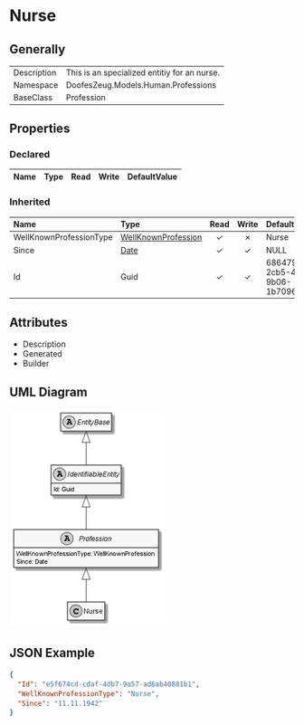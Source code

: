 ﻿# Nurse

## Generally

|||
|:-|:-|
|Description|This is an specialized entitiy for an nurse.|
|Namespace|DoofesZeug.Models.Human.Professions|
|BaseClass|Profession|

## Properties

### Declared

|Name|Type|Read|Write|DefaultValue|
|:---|:---|:--:|:---:|:-----------|

### Inherited

|Name|Type|Read|Write|DefaultValue|
|:---|:---|:--:|:---:|:-----------|
|WellKnownProfessionType|[WellKnownProfession](../../Enumerations/DoofesZeug.Models.Human.Professions/WellKnownProfession.md)|&#x2713;|&#x2717;|Nurse|
|Since|[Date](../../Models/DoofesZeug.Models.DateAndTime/Date.md)|&#x2713;|&#x2713;|NULL|
|Id|Guid|&#x2713;|&#x2713;|6864798b-2cb5-44ba-9b06-1b70969b1be9|

## Attributes

- Description
- Generated
- Builder

## UML Diagram

![Nurse.png](./Nurse.png "Nurse")

## JSON Example

```json
{
  "Id": "e5f674cd-cdaf-4db7-9a57-ad6ab40881b1",
  "WellKnownProfessionType": "Nurse",
  "Since": "11.11.1942"
}
```

